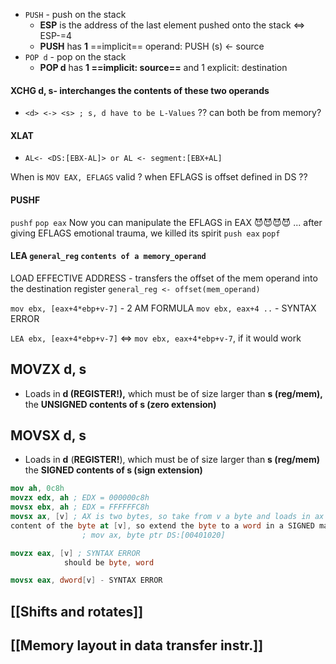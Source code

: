 - `PUSH` - push on the stack
	- **ESP** is the address of the last element pushed onto the stack <=> ESP-=4
	- **PUSH** has **1** ==implicit== operand: PUSH (s) <- source
- `POP d` - pop on the stack
	- **POP d** has **1 ==implicit: source==** and 1 explicit: destination

#### XCHG d, s- interchanges the contents of these two operands
- `<d> <-> <s> ; s, d have to be L-Values` ?? can both be from memory?
#### XLAT
- `AL<- <DS:[EBX-AL]> or AL <- segment:[EBX+AL]`

When is `MOV EAX, EFLAGS` valid ? when EFLAGS is offset defined in DS ??

#### PUSHF
`pushf`
`pop eax`
Now you can manipulate the EFLAGS in EAX 😈😈😈😈
... after giving EFLAGS emotional trauma, we killed its spirit
`push eax`
`popf`

#### LEA `general_reg` `contents of a memory_operand`

LOAD EFFECTIVE ADDRESS - transfers the offset of the mem operand into the destination register
`general_reg <- offset(mem_operand)`

`mov ebx, [eax+4*ebp+v-7]` - 2 AM FORMULA 
`mov ebx, eax+4 ..` - SYNTAX ERROR

`LEA ebx, [eax+4*ebp+v-7]` <=> `mov ebx, eax+4*ebp+v-7`, if it would work

## MOVZX d, s
- Loads in **d (REGISTER!),** which must be of size larger than **s (reg/mem),** the **UNSIGNED contents of s (zero extension)**

## MOVSX d, s
- Loads in **d** (**REGISTER!**), which must be of size larger than **s (reg/mem)** the **SIGNED contents of s (sign extension)**

```nasm
mov ah, 0c8h
movzx edx, ah ; EDX = 000000c8h
movsx ebx, ah ; EDX = FFFFFFC8h
movsx ax, [v] ; AX is two bytes, so take from v a byte and loads in ax the signed
content of the byte at [v], so extend the byte to a word in a SIGNED manner!
				; mov ax, byte ptr DS:[00401020]

movzx eax, [v] ; SYNTAX ERROR
			should be byte, word

movsx eax, dword[v] - SYNTAX ERROR
```

## [[Shifts and rotates]]

## [[Memory layout in data transfer instr.]]

